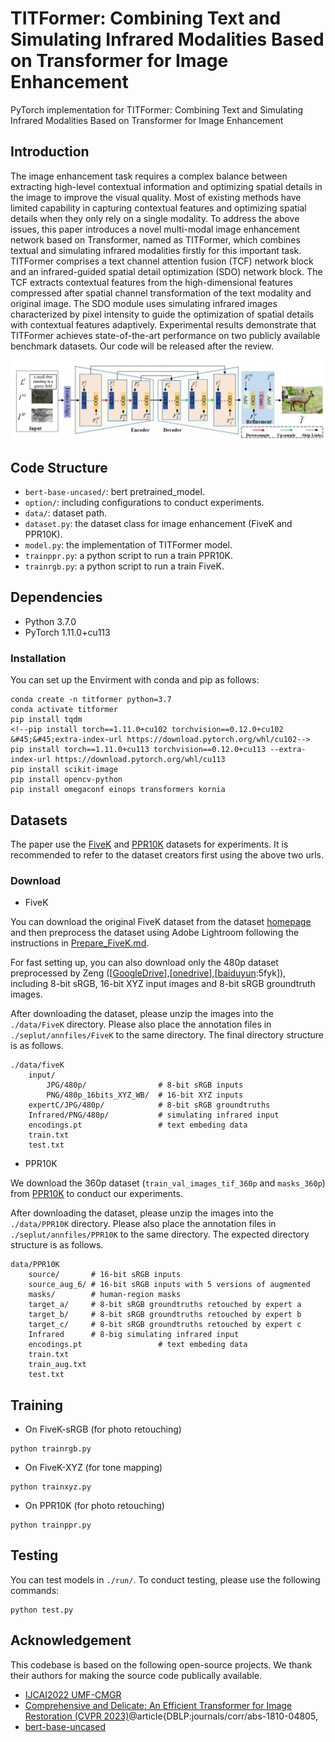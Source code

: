 # TITFormer: Combining Text and Simulating Infrared Modalities Based on Transformer for Image Enhancement
PyTorch implementation for TITFormer: Combining Text and Simulating Infrared Modalities Based on Transformer for Image Enhancement
## Introduction
The image enhancement task requires a complex balance between extracting high-level contextual information and optimizing spatial details in the image to improve the visual quality. Most of existing methods have limited capability in capturing contextual features and optimizing spatial details when they only rely on a single modality. To address the above issues, this paper introduces a novel multi-modal image enhancement network based on Transformer, named as TITFormer, which combines textual and simulating infrared modalities firstly for this important task. TITFormer comprises a text channel attention fusion (TCF) network block and an infrared-guided spatial detail optimization (SDO)  network block. The TCF extracts contextual features from the high-dimensional features compressed after spatial channel transformation of the text modality and original image. The SDO module uses simulating infrared images characterized by pixel intensity to guide the optimization of spatial details with contextual features adaptively. Experimental results demonstrate that TITFormer achieves state-of-the-art performance on two publicly available benchmark datasets. Our code will be released after the review.

<p align="center">
  <img src="resources/framework.png" />
</p>

## Code Structure

- `bert-base-uncased/`: bert pretrained_model.
- `option/`: including configurations to conduct experiments.
- `data/`: dataset path.
- `dataset.py`: the dataset class for image enhancement (FiveK and PPR10K).
- `model.py`: the implementation of TITFormer model.
- `trainppr.py`: a python script to run a train PPR10K.
- `trainrgb.py`: a python script to run a train FiveK.

## Dependencies

* Python 3.7.0
* PyTorch 1.11.0+cu113
### Installation
You can set up the Envirment with conda and pip as follows:
```shell
conda create -n titformer python=3.7
conda activate titformer
pip install tqdm
<!--pip install torch==1.11.0+cu102 torchvision==0.12.0+cu102 &#45;&#45;extra-index-url https://download.pytorch.org/whl/cu102-->
pip install torch==1.11.0+cu113 torchvision==0.12.0+cu113 --extra-index-url https://download.pytorch.org/whl/cu113
pip install scikit-image
pip install opencv-python
pip install omegaconf einops transformers kornia
```

## Datasets

The paper use the [FiveK](https://data.csail.mit.edu/graphics/fivek/) and [PPR10K](https://github.com/csjliang/PPR10K) datasets for experiments. It is recommended to refer to the dataset creators first using the above two urls.

### Download

- FiveK

You can download the original FiveK dataset from the dataset [homepage](https://data.csail.mit.edu/graphics/fivek/) and then preprocess the dataset using Adobe Lightroom following the instructions in [Prepare_FiveK.md](Prepare_FiveK.md).

For fast setting up, you can also download only the 480p dataset preprocessed by Zeng ([[GoogleDrive](https://drive.google.com/drive/folders/1Y1Rv3uGiJkP6CIrNTSKxPn1p-WFAc48a?usp=sharing)],[[onedrive](https://connectpolyu-my.sharepoint.com/:f:/g/personal/16901447r_connect_polyu_hk/EqNGuQUKZe9Cv3fPG08OmGEBbHMUXey2aU03E21dFZwJyg?e=QNCMMZ)],[[baiduyun](https://pan.baidu.com/s/1CsQRFsEPZCSjkT3Z1X_B1w):5fyk]), including 8-bit sRGB, 16-bit XYZ input images and 8-bit sRGB groundtruth images.

After downloading the dataset, please unzip the images into the `./data/FiveK` directory. Please also place the annotation files in `./seplut/annfiles/FiveK` to the same directory. The final directory structure is as follows.

```
./data/fiveK
    input/
        JPG/480p/                # 8-bit sRGB inputs
        PNG/480p_16bits_XYZ_WB/  # 16-bit XYZ inputs
    expertC/JPG/480p/            # 8-bit sRGB groundtruths
    Infrared/PNG/480p/           # simulating infrared input
    encodings.pt                 # text embeding data
    train.txt
    test.txt
```

- PPR10K

We download the 360p dataset (`train_val_images_tif_360p` and `masks_360p`) from [PPR10K](https://github.com/csjliang/PPR10K) to conduct our experiments.

After downloading the dataset, please unzip the images into the `./data/PPR10K` directory. Please also place the annotation files in `./seplut/annfiles/PPR10K` to the same directory. The expected directory structure is as follows.

```
data/PPR10K
    source/       # 16-bit sRGB inputs
    source_aug_6/ # 16-bit sRGB inputs with 5 versions of augmented
    masks/        # human-region masks
    target_a/     # 8-bit sRGB groundtruths retouched by expert a
    target_b/     # 8-bit sRGB groundtruths retouched by expert b
    target_c/     # 8-bit sRGB groundtruths retouched by expert c
    Infrared      # 8-big simulating infrared input
    encodings.pt                 # text embeding data
    train.txt
    train_aug.txt
    test.txt
```



## Training

- On FiveK-sRGB (for photo retouching)
```shell
python trainrgb.py
```

- On FiveK-XYZ (for tone mapping)
```shell
python trainxyz.py
```

- On PPR10K (for photo retouching)
```shell
python trainppr.py
```

## Testing

You can test models in `./run/`. To conduct testing, please use the following commands:


```shell
python test.py
```




## Acknowledgement

This codebase is based on the following open-source projects. We thank their authors for making the source code publically available.

- [IJCAI2022 UMF-CMGR](https://github.com/wdhudiekou/UMF-CMGR)
- [Comprehensive and Delicate: An Efficient Transformer for Image Restoration (CVPR 2023)](https://github.com/XLearning-SCU/2023-CVPR-CODE)@article{DBLP:journals/corr/abs-1810-04805,
- [bert-base-uncased ](https://huggingface.co/bert-base-uncased)
